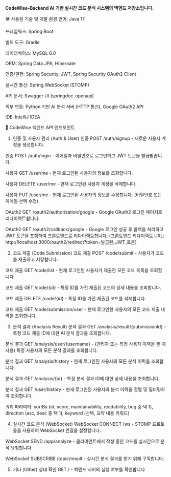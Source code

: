 **CodeWise-Backend
AI 기반 실시간 코드 분석 시스템의 백엔드 저장소입니다.**

🛠️ 사용된 기술 및 개발 환경
언어: Java 17

프레임워크: Spring Boot

빌드 도구: Gradle

데이터베이스: MySQL 8.0

ORM: Spring Data JPA, Hibernate

인증/권한: Spring Security, JWT, Spring Security OAuth2 Client

실시간 통신: Spring WebSocket (STOMP)

API 문서: Swagger UI (springdoc-openapi)

외부 연동: Python 기반 AI 분석 서버 (HTTP 통신), Google OAuth2 API

IDE: IntelliJ IDEA


🚀 CodeWise 백엔드 API 엔드포인트

1. 인증 및 사용자 관리 (Auth & User)
인증 POST /auth/signup - 새로운 사용자 계정을 생성합니다.

인증 POST /auth/login - 이메일과 비밀번호로 로그인하고 JWT 토큰을 발급받습니다.

사용자 GET /user/me - 현재 로그인된 사용자의 정보를 조회합니다.

사용자 DELETE /user/me - 현재 로그인된 사용자 계정을 삭제합니다.

사용자 PUT /user/me - 현재 로그인된 사용자의 정보를 수정합니다. (비밀번호 또는 이메일 선택 수정)

OAuth2 GET /oauth2/authorization/google - Google OAuth2 로그인 페이지로 리다이렉트합니다.

OAuth2 GET /oauth2/callback/google - Google 로그인 성공 후 콜백을 처리하고 JWT 토큰을 포함하여 프론트엔드로 리다이렉트합니다. (프론트엔드 리다이렉트 URL: http://localhost:3000/oauth2/redirect?token=발급된_JWT_토큰)

2. 코드 제출 (Code Submission)
코드 제출 POST /code/submit - 사용자가 코드를 제출하고 저장합니다.

코드 제출 GET /code/list - 현재 로그인된 사용자가 제출한 모든 코드 목록을 조회합니다.

코드 제출 GET /code/{id} - 특정 ID를 가진 제출된 코드의 상세 내용을 조회합니다.

코드 제출 DELETE /code/{id} - 특정 ID를 가진 제출된 코드를 삭제합니다.

코드 제출 GET /code/submission/user - 현재 로그인한 사용자의 모든 코드 제출 내역을 조회합니다.

3. 분석 결과 (Analysis Result)
분석 결과 GET /analysis/result/{submissionId} - 특정 코드 제출 ID에 대한 AI 분석 결과를 조회합니다.

분석 결과 GET /analysis/user/{username} - (관리자 또는 특정 사용자 이력을 볼 때 사용) 특정 사용자의 모든 분석 결과를 조회합니다.

분석 결과 GET /analysis/history - 현재 로그인된 사용자의 모든 분석 이력을 조회합니다.

분석 결과 GET /analysis/{id} - 특정 분석 결과 ID에 대한 상세 내용을 조회합니다.

분석 결과 GET /user/history - 현재 로그인된 사용자의 분석 이력을 정렬 및 필터링하여 조회합니다.

쿼리 파라미터: sortBy (id, score, maintainability, readability, bug 중 택 1), direction (asc, desc 중 택 1), keyword (선택, 요약 내용 키워드)

4. 실시간 코드 분석 (WebSocket)
WebSocket CONNECT /ws - STOMP 프로토콜을 사용하여 WebSocket 연결을 설정합니다.

WebSocket SEND /app/analyze - 클라이언트에서 작성 중인 코드를 실시간으로 분석 요청합니다.

WebSocket SUBSCRIBE /topic/result - 실시간 분석 결과를 받기 위해 구독합니다.

5. 기타 (Other)
상태 확인 GET / - 백엔드 서버의 실행 여부를 확인합니다
